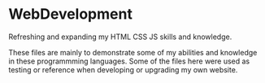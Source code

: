 # WebDevelopment
Refreshing and expanding my HTML CSS JS skills and knowledge.

These files are mainly to demonstrate some of my abilities and knowledge in these programmming languages.
Some of the files here were used as testing or reference when developing or upgrading my own website.
